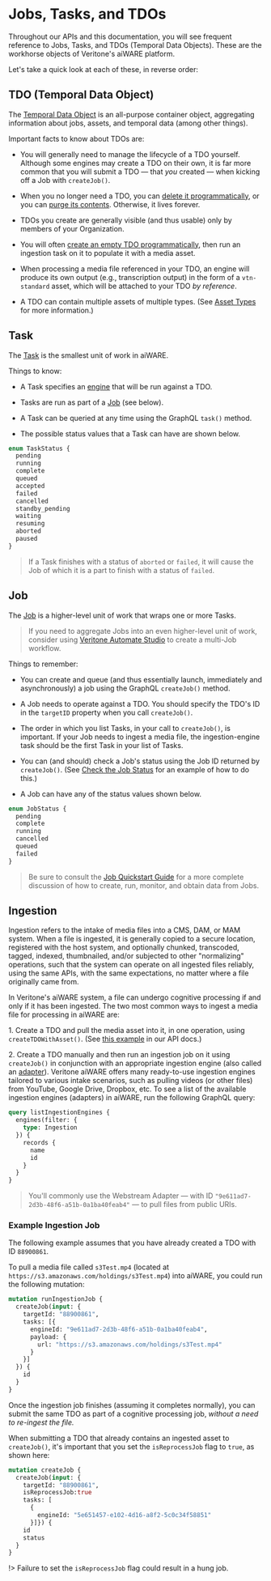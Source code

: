 # Jobs, Tasks, and TDOs

Throughout our APIs and this documentation, you will see frequent reference to Jobs, Tasks, and TDOs (Temporal Data Objects). These are the workhorse objects of Veritone's aiWARE platform.

Let's take a quick look at each of these, in reverse order:

## TDO (Temporal Data Object)

The [Temporal Data Object](https://api.veritone.com/v3/graphqldocs/temporaldataobject.doc.html) is an all-purpose container object, aggregating information about jobs, assets, and temporal data (among other things).

Important facts to know about TDOs are:

* You will generally need to manage the lifecycle of a TDO yourself. Although some engines may create a TDO on their own, it is far more common that you will submit a TDO &mdash; that _you_ created &mdash; when kicking off a Job with `createJob()`.

* When you no longer need a TDO, you can [delete it programmatically](apis/job-quickstart/?id=delete-a-tdo-andor-its-content), or you can [purge its contents](apis/job-quickstart/?id=remove-tdo-content). Otherwise, it lives forever.

* TDOs you create are generally visible (and thus usable) only by members of your Organization.

* You will often [create an empty TDO programmatically](apis/job-quickstart/?id=create-a-tdo), then run an ingestion task on it to populate it with a media asset.

* When processing a media file referenced in your TDO, an engine will produce its own output (e.g., transcription output) in the form of a `vtn-standard` asset, which will be attached to your TDO _by reference_.

* A TDO can contain multiple assets of multiple types. (See [Asset Types](apis/tutorials/asset-types?id=asset-types) for more information.)

## Task

The [Task](https://api.veritone.com/v3/graphqldocs/task.doc.html) is the smallest unit of work in aiWARE.

Things to know:

* A Task specifies an [engine](https://api.veritone.com/v3/graphqldocs/engine.doc.html) that will be run against a TDO.

* Tasks are run as part of a [Job](https://api.veritone.com/v3/graphqldocs/job.doc.html) (see below).

* A Task can be queried at any time using the GraphQL `task()` method.

* The possible status values that a Task can have are shown below.

```graphql
enum TaskStatus {
  pending
  running
  complete
  queued
  accepted
  failed
  cancelled
  standby_pending
  waiting
  resuming
  aborted
  paused
}
```

> If a Task finishes with a status of `aborted` or `failed`, it will cause the Job of which it is a part to finish with a status of `failed`.

## Job

The [Job](https://api.veritone.com/v3/graphqldocs/job.doc.html) is a higher-level unit of work that wraps one or more Tasks.

> If you need to aggregate Jobs into an even higher-level unit of work, consider using [Veritone Automate Studio](https://automate.veritone.com/) to create a multi-Job workflow.

Things to remember:

* You can create and queue (and thus essentially launch, immediately and asynchronously) a job using the GraphQL `createJob()` method.

* A Job needs to operate against a TDO. You should specify the TDO's ID in the `targetID` property when you call `createJob()`.

* The order in which you list Tasks, in your call to `createJob()`, is important. If your Job needs to ingest a media file, the ingestion-engine task should be the first Task in your list of Tasks.

* You can (and should) check a Job's status using the Job ID returned by `createJob()`. (See [Check the Job Status](apis/job-quickstart/?id=check-the-job-status) for an example of how to do this.)

* A Job can have any of the status values shown below.

```graphql
enum JobStatus {
  pending
  complete
  running
  cancelled
  queued
  failed
}
```

> Be sure to consult the [Job Quickstart Guide](apis/job-quickstart/) for a more complete discussion of how to create, run, monitor, and obtain data from Jobs.

## Ingestion

Ingestion refers to the intake of media files into a CMS, DAM, or MAM system.
When a file is ingested, it is generally copied to a secure location, registered with the host system, and optionally chunked, transcoded, tagged, indexed, thumbnailed, and/or subjected to other "normalizing" operations, such that the system can operate on all ingested files reliably, using the same APIs, with the same expectations, no matter where a file originally came from.

In Veritone's aiWARE system, a file can undergo cognitive processing if and only if it has been ingested.
The two most common ways to ingest a media file for processing in aiWARE are:

1\. Create a TDO and pull the media asset into it, in one operation, using `createTDOWithAsset()`. (See [this example](apis/examples?id=create-tdo-and-upload-asset) in our API docs.)

2\. Create a TDO manually and then run an ingestion job on it using `createJob()` in conjunction with an appropriate ingestion engine (also called an [adapter](/developer/adapters/?id=adapter-workflow)).
Veritone aiWARE offers many ready-to-use ingestion engines tailored to various intake scenarios, such as pulling videos (or other files) from YouTube, Google Drive, Dropbox, etc.
To see a list of the available ingestion engines (adapters) in aiWARE, run the following GraphQL query:

 ```graphql
 query listIngestionEngines {
   engines(filter: {
     type: Ingestion
   }) {
     records {
       name
       id
     }
   }
 }
 ```

> You'll commonly use the Webstream Adapter &mdash; with ID `"9e611ad7-2d3b-48f6-a51b-0a1ba40feab4"` &mdash; to pull files from public URIs.

### Example Ingestion Job

The following example assumes that you have already created a TDO with ID `88900861`.

To pull a media file called `s3Test.mp4` (located at `https://s3.amazonaws.com/holdings/s3Test.mp4`) into aiWARE, you could run the following mutation:

```graphql
mutation runIngestionJob {
  createJob(input: {
    targetId: "88900861",
    tasks: [{
      engineId: "9e611ad7-2d3b-48f6-a51b-0a1ba40feab4",
      payload: {
        url: "https://s3.amazonaws.com/holdings/s3Test.mp4"
      }
    }]
  }) {
    id
  }
}
```

Once the ingestion job finishes (assuming it completes normally), you can submit the same TDO as part of a cognitive processing job, _without a need to re-ingest the file._

When submitting a TDO that already contains an ingested asset to `createJob()`, it's important that you set the `isReprocessJob` flag to `true`, as shown here:

```graphql
mutation createJob {
  createJob(input: {
    targetId: "88900861",
    isReprocessJob:true
    tasks: [
      {
        engineId: "5e651457-e102-4d16-a8f2-5c0c34f58851"
      }]}) {
    id
    status
  }
}
```

!> Failure to set the `isReprocessJob` flag could result in a hung job.
